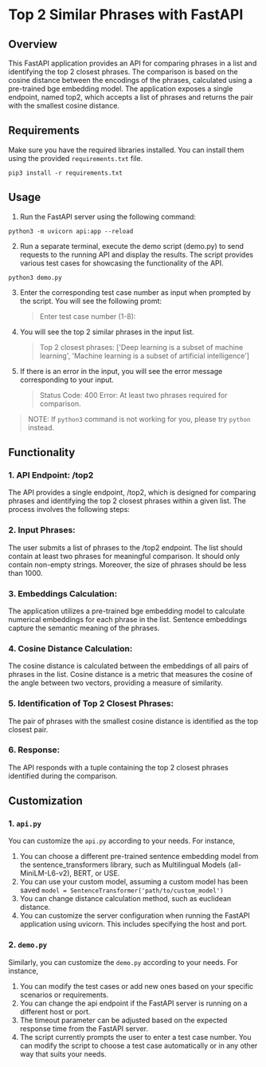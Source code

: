 # Top 2 Similar Phrases with FastAPI
  ## Overview
  This FastAPI application provides an API for comparing phrases in a list and identifying the top 2 closest phrases. The comparison is based on the cosine distance between the encodings of the phrases, calculated using a pre-trained bge embedding model. The application exposes a single endpoint, named top2, which accepts a list of phrases and returns the pair with the smallest cosine distance.
 ## Requirements
 Make sure you have the required libraries installed. You can install them using the provided `requirements.txt` file.
 
 ``` 
 pip3 install -r requirements.txt
```
 ## Usage
 1. Run the FastAPI server using the following command:
 ```
python3 -m uvicorn api:app --reload
 ```

2. Run a separate terminal, execute the demo script (demo.py) to send requests to the running API and display the results. The script provides various test cases for showcasing the functionality of the API.
 ```
python3 demo.py
 ```
   
3. Enter the corresponding test case number as input when prompted by the script. You will see the following promt:
   >  Enter test case number (1-8):
4. You will see the top 2 similar phrases in the input list.
   > Top 2 closest phrases: ['Deep learning is a subset of machine learning', 'Machine learning is a subset of artificial intelligence']
5. If there is an error in the input, you will see the error message corresponding to your input.
   > Status Code: 400
   > Error: At least two phrases required for comparison.
   
 > NOTE: If `python3` command is not working for you, please try `python` instead.
   
## Functionality
### 1. API Endpoint: /top2
The API provides a single endpoint, /top2, which is designed for comparing phrases and identifying the top 2 closest phrases within a given list. The process involves the following steps:

### 2. Input Phrases:
  The user submits a list of phrases to the /top2 endpoint.
  The list should contain at least two phrases for meaningful comparison.
  It should only contain non-empty strings.
  Moreover, the size of phrases should be less than 1000.
  
### 3. Embeddings Calculation:
The application utilizes a pre-trained bge embedding model to calculate numerical embeddings for each phrase in the list.
Sentence embeddings capture the semantic meaning of the phrases.
### 4. Cosine Distance Calculation:
The cosine distance is calculated between the embeddings of all pairs of phrases in the list.
Cosine distance is a metric that measures the cosine of the angle between two vectors, providing a measure of similarity.
### 5. Identification of Top 2 Closest Phrases:
The pair of phrases with the smallest cosine distance is identified as the top closest pair.
### 6. Response:
The API responds with a tuple containing the top 2 closest phrases identified during the comparison.
    
## Customization
### 1. `api.py`
You can customize the `api.py` according to your needs. For instance,
1. You can choose a different pre-trained sentence embedding model from the sentence_transformers library, such as Multilingual Models (all-MiniLM-L6-v2), BERT, or USE.
2. You can use your custom model, assuming a custom model has been saved
`model = SentenceTransformer('path/to/custom_model')`
3. You can change distance calculation method, such as euclidean distance.
4. You can customize the server configuration when running the FastAPI application using uvicorn. This includes specifying the host and port.
### 2. `demo.py`
Similarly, you can customize the `demo.py` according to your needs. For instance,
1. You can modify the test cases or add new ones based on your specific scenarios or requirements.
2. You can change the api endpoint if the FastAPI server is running on a different host or port.
3. The timeout parameter can be adjusted based on the expected response time from the FastAPI server.
4. The script currently prompts the user to enter a test case number. You can modify the script to choose a test case automatically or in any other way that suits your needs.
   
